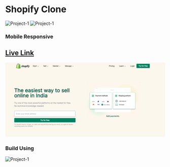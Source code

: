 # Shopify Clone

![Project-1](https://img.shields.io/badge/iNeuron-orange)
![Project-1](https://img.shields.io/badge/-Js--Full--Stack-success)

### Mobile Responsive

## [Live Link](https://shopify-tail.netlify.app)

![Project-1](./Shopify%20main.png)

### Build Using

![Project-1](https://img.shields.io/badge/HTML-TailwindCSS-green)
